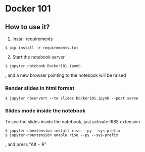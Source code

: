 # Docker 101

## How to use it?

1) Install requirements

```
$ pip install -r requirements.txt
```

2) Start the notebook server

```
$ jupyter notebook Docker101.ipynb
```
, and a new browser pointing to the notebook will be raised


### Render slides in html format

```
$ jupyter nbconvert --to slides Docker101.ipynb --post serve
```

### Slides mode inside the notebook

To see the slides inside the notebook, just activate RISE extension
```
$ jupyter-nbextension install rise --py --sys-prefix
$ jupyter-nbextension enable rise --py --sys-prefix
```
, and press "Alt + R"

